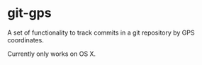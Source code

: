 # git-gps

A set of functionality to track commits in a git repository by GPS 
coordinates.

Currently only works on OS X.

